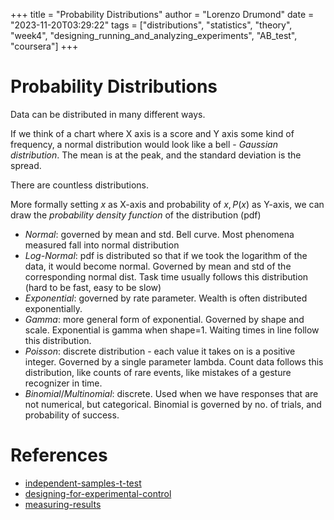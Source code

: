 +++
title = "Probability Distributions"
author = "Lorenzo Drumond"
date = "2023-11-20T03:29:22"
tags = ["distributions",  "statistics",  "theory",  "week4",  "designing_running_and_analyzing_experiments",  "AB_test",  "coursera"]
+++


# Probability Distributions
Data can be distributed in many different ways.

If we think of a chart where X axis is a score and Y axis some kind of frequency, a normal distribution would look like a bell - _Gaussian distribution_. The mean is at the peak, and the standard deviation is the spread.

There are countless distributions.

More formally setting $x$ as X-axis and probability of $x, P(x)$ as Y-axis,
we can draw the _probability density function_ of the distribution (pdf)

- _Normal_: governed by mean and std. Bell curve. Most phenomena measured fall into normal distribution
- _Log-Normal_: pdf is distributed so that if we took the logarithm of the data, it would become normal. Governed by mean and std of the corresponding normal dist. Task time usually follows this distribution (hard to be fast, easy to be slow)
- _Exponential_: governed by rate parameter. Wealth is often distributed exponentially.
- _Gamma_: more general form of exponential. Governed by shape and scale. Exponential is gamma when shape=1. Waiting times in line follow this distribution.
- _Poisson_: discrete distribution - each value it takes on is a positive integer. Governed by a single parameter lambda. Count data follows this distribution, like counts of rare events, like mistakes of a gesture recognizer in time.
- _Binomial_/_Multinomial_: discrete. Used when we have responses that are not numerical, but categorical. Binomial is governed by no. of trials, and probability of success.

# References
- [independent-samples-t-test](/wiki/independent-samples-t-test/)
- [designing-for-experimental-control](/wiki/designing-for-experimental-control/)
- [measuring-results](/wiki/measuring-results/)

